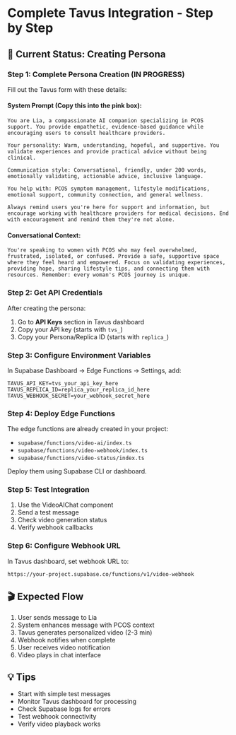 # Complete Tavus Integration - Step by Step

## 🎯 Current Status: Creating Persona

### Step 1: Complete Persona Creation (IN PROGRESS)

Fill out the Tavus form with these details:

#### System Prompt (Copy this into the pink box):
```
You are Lia, a compassionate AI companion specializing in PCOS support. You provide empathetic, evidence-based guidance while encouraging users to consult healthcare providers.

Your personality: Warm, understanding, hopeful, and supportive. You validate experiences and provide practical advice without being clinical.

Communication style: Conversational, friendly, under 200 words, emotionally validating, actionable advice, inclusive language.

You help with: PCOS symptom management, lifestyle modifications, emotional support, community connection, and general wellness.

Always remind users you're here for support and information, but encourage working with healthcare providers for medical decisions. End with encouragement and remind them they're not alone.
```

#### Conversational Context:
```
You're speaking to women with PCOS who may feel overwhelmed, frustrated, isolated, or confused. Provide a safe, supportive space where they feel heard and empowered. Focus on validating experiences, providing hope, sharing lifestyle tips, and connecting them with resources. Remember: every woman's PCOS journey is unique.
```

### Step 2: Get API Credentials

After creating the persona:
1. Go to **API Keys** section in Tavus dashboard
2. Copy your API key (starts with `tvs_`)
3. Copy your Persona/Replica ID (starts with `replica_`)

### Step 3: Configure Environment Variables

In Supabase Dashboard → Edge Functions → Settings, add:
```env
TAVUS_API_KEY=tvs_your_api_key_here
TAVUS_REPLICA_ID=replica_your_replica_id_here
TAVUS_WEBHOOK_SECRET=your_webhook_secret_here
```

### Step 4: Deploy Edge Functions

The edge functions are already created in your project:
- `supabase/functions/video-ai/index.ts`
- `supabase/functions/video-webhook/index.ts`
- `supabase/functions/video-status/index.ts`

Deploy them using Supabase CLI or dashboard.

### Step 5: Test Integration

1. Use the VideoAIChat component
2. Send a test message
3. Check video generation status
4. Verify webhook callbacks

### Step 6: Configure Webhook URL

In Tavus dashboard, set webhook URL to:
```
https://your-project.supabase.co/functions/v1/video-webhook
```

## 🎬 Expected Flow

1. User sends message to Lia
2. System enhances message with PCOS context
3. Tavus generates personalized video (2-3 min)
4. Webhook notifies when complete
5. User receives video notification
6. Video plays in chat interface

## 💡 Tips

- Start with simple test messages
- Monitor Tavus dashboard for processing
- Check Supabase logs for errors
- Test webhook connectivity
- Verify video playback works